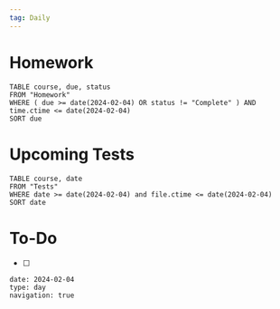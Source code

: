 ```yaml
---
tag: Daily
---
```

# Homework
```dataview
TABLE course, due, status
FROM "Homework" 
WHERE ( due >= date(2024-02-04) OR status != "Complete" ) AND time.ctime <= date(2024-02-04)
SORT due
```
# Upcoming Tests
```dataview
TABLE course, date
FROM "Tests" 
WHERE date >= date(2024-02-04) and file.ctime <= date(2024-02-04)
SORT date
```
# To-Do
- [ ] 

```gEvent
date: 2024-02-04
type: day
navigation: true
```
